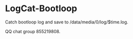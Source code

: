 # LogCat-Bootloop

Catch bootloop log and save to /data/media/0/log/$time.log. 

QQ chat group 855219808.
